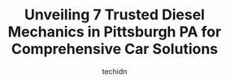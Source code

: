 ---
layout: ampstory
image: https://images.unsplash.com/photo-1634907076255-a56723f9b9ad?ixlib=rb-4.0.3&ixid=MnwxMjA3fDB8MHxwaG90by1wYWdlfHx8fGVufDB8fHx8&auto=format&fit=crop&w=640&h=853&q=80
author: techidn
featured: false
description: Entrust your vehicle to the 7 best Diesel Mechanic in Pittsburgh PA, USA and experience the difference they can make. With their extensive knowledge, state-of-the-art facilities, and commitm
title: Unveiling 7 Trusted Diesel Mechanics in Pittsburgh PA for Comprehensive Car Solutions
cover:
   title: Unveiling 7 Trusted Diesel Mechanics in Pittsburgh PA for Comprehensive Car Solutions
   subtitle: Rickpate
   background: https://images.unsplash.com/photo-1634907076255-a56723f9b9ad?ixlib=rb-4.0.3&ixid=MnwxMjA3fDB8MHxwaG90by1wYWdlfHx8fGVufDB8fHx8&auto=format&fit=crop&w=640&h=853&q=80

pages: 
 - layout: thirds
   top: <h1>#1 Vinces Auto Service & Performance</h1>
   bottom: "<p>I am very satisfied! The professionalism, price and communication was great. I would recommend. I found them off reviews and they did not fall short either.</p>"
   background: https://www.knot35.com/toplist/wp-content/uploads/2023/06/best-diesel-mechanic-1-in-pittsburgh-pa-1685839067.jpeg
   backgroundblur: true
 - layout: thirds
   top: <h1>#2 FleetPride Service Center</h1>
   bottom: "<p>112 35th St, Pittsburgh, PA 15201, United States</p>"
   background: https://www.knot35.com/toplist/wp-content/uploads/2023/06/best-diesel-mechanic-2-in-pittsburgh-pa-1685839067.jpeg
   cta:
      link: https://www.knot35.com/toplist/unveiling-7-trusted-diesel-mechanics-in-pittsburgh-pa-for-comprehensive-car-solutions/
      text: Unveiling 7 Trusted Diesel Mechanics in Pittsburgh PA for Comprehensive Car Solutions
 - layout: thirds
   top: <h1>#3 T Js Auto & Truck Service, Inc.</h1>
   bottom: "<p>5648 Butler St, Pittsburgh, PA 15201, United States</p>"
   background: https://www.knot35.com/toplist/wp-content/uploads/2023/06/best-diesel-mechanic-3-in-pittsburgh-pa-1685839068.png
   cta:
      link: https://www.knot35.com/toplist/unveiling-7-trusted-diesel-mechanics-in-pittsburgh-pa-for-comprehensive-car-solutions/
      text: Unveiling 7 Trusted Diesel Mechanics in Pittsburgh PA for Comprehensive Car Solutions
 - layout: thirds
   top: <h1>#4 TransEdge Truck Centers</h1>
   bottom: "<p>1501 Beaver Ave, Pittsburgh, PA 15233, United States</p>"
   background: https://images.unsplash.com/photo-1567095761054-7a02e69e5c43?ixlib=rb-4.0.3&ixid=MnwxMjA3fDB8MHxwaG90by1wYWdlfHx8fGVufDB8fHx8&auto=format&fit=crop&w=640&h=853&q=80
   cta:
      link: https://www.knot35.com/toplist/unveiling-7-trusted-diesel-mechanics-in-pittsburgh-pa-for-comprehensive-car-solutions/
      text: Unveiling 7 Trusted Diesel Mechanics in Pittsburgh PA for Comprehensive Car Solutions
 - layout: thirds
   top: <h1>#5 Big Bs auto mobile mechanic services 🏾‍</h1>
   bottom: "<p>2238 Woodstock Ave, Pittsburgh, PA 15218, United States</p>"
   background: https://images.unsplash.com/photo-1604871000636-074fa5117945?ixlib=rb-4.0.3&ixid=MnwxMjA3fDB8MHxwaG90by1wYWdlfHx8fGVufDB8fHx8&auto=format&fit=crop&w=640&h=853&q=80
   cta:
      link: https://www.knot35.com/toplist/unveiling-7-trusted-diesel-mechanics-in-pittsburgh-pa-for-comprehensive-car-solutions/
      text: Unveiling 7 Trusted Diesel Mechanics in Pittsburgh PA for Comprehensive Car Solutions
 - layout: thirds
   top: <h1>#6 DFS Road Service</h1>
   bottom: "<p>1315 Main St, Pittsburgh, PA 15215, United States</p>"
   background: https://images.unsplash.com/photo-1618005182384-a83a8bd57fbe?ixlib=rb-4.0.3&ixid=MnwxMjA3fDB8MHxwaG90by1wYWdlfHx8fGVufDB8fHx8&auto=format&fit=crop&w=640&h=853&q=80
   cta:
      link: https://www.knot35.com/toplist/unveiling-7-trusted-diesel-mechanics-in-pittsburgh-pa-for-comprehensive-car-solutions/
      text: Unveiling 7 Trusted Diesel Mechanics in Pittsburgh PA for Comprehensive Car Solutions
 - layout: thirds
   top: <h1>#7 Doms Gulf</h1>
   bottom: "<p>500 McNeilly Rd #2504, Pittsburgh, PA 15226, United States</p>"
   background: https://images.unsplash.com/photo-1515405295579-ba7b45403062?ixlib=rb-4.0.3&ixid=MnwxMjA3fDB8MHxwaG90by1wYWdlfHx8fGVufDB8fHx8&auto=format&fit=crop&w=640&h=853&q=80
   cta:
      link: https://www.knot35.com/toplist/unveiling-7-trusted-diesel-mechanics-in-pittsburgh-pa-for-comprehensive-car-solutions/
      text: Unveiling 7 Trusted Diesel Mechanics in Pittsburgh PA for Comprehensive Car Solutions
 - layout: thirds
   middle: Continue reading...
   background: https://images.unsplash.com/photo-1518640467707-6811f4a6ab73?ixlib=rb-4.0.3&ixid=MnwxMjA3fDB8MHxwaG90by1wYWdlfHx8fGVufDB8fHx8&auto=format&fit=crop&w=640&h=853&q=80
   cta:
      link: https://www.knot35.com/toplist/unveiling-7-trusted-diesel-mechanics-in-pittsburgh-pa-for-comprehensive-car-solutions/
      text: Unveiling 7 Trusted Diesel Mechanics in Pittsburgh PA for Comprehensive Car Solutions
      
---